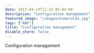 ```yaml
---
date: 2017-04-14T11:25:05-04:00
description: "Configuration management"
featured_image: "/images/esmeralda.jpg"
tags: ["AWS"]
title: "Configuration management"
disable_share: false
---
```

Configuration management